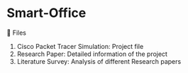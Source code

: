 # Smart-Office

💫 Files

1. Cisco Packet Tracer Simulation: Project file
2. Research Paper: Detailed information of the project
3. Literature Survey: Analysis of different Research papers
